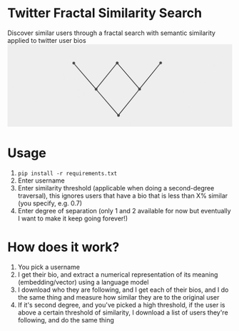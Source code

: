 # Twitter Fractal Similarity Search
Discover similar users through a fractal search with semantic similarity applied to twitter user bios
![Tree](https://github.com/youssefabdelm/Twitter-Fractal-Similarity-Search/blob/main/tree.png)
# Usage
1. `pip install -r requirements.txt`
2. Enter username
3. Enter similarity threshold (applicable when doing a second-degree traversal), this ignores users that have a bio that is less than X% similar (you specify, e.g. 0.7)
4. Enter degree of separation (only 1 and 2 available for now but eventually I want to make it keep going forever!)


# How does it work?
1. You pick a username
2. I get their bio, and extract a numerical representation of its meaning (embedding/vector) using a language model
3. I download who they are following, and I get each of their bios, and I do the same thing and measure how similar they are to the original user 
4. If it's second degree, and you've picked a high threshold, if the user is above a certain threshold of similarity, I download a list of users they're following, and do the same thing

